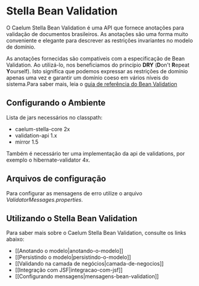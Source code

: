 # Stella Bean Validation

O Caelum Stella Bean Validation é uma API que fornece anotações para validação de documentos brasileiros. As anotações são uma forma muito conveniente e elegante para descrever as restrições invariantes no modelo de domínio.

As anotações fornecidas são compatíveis com a especificação de Bean Validation. Ao utilizá-lo, nos beneficiamos do princípio **DRY** (**D**on't **R**epeat **Y**ourself). Isto significa que podemos expressar as restrições de domínio apenas uma vez e garantir um domínio coeso em vários níveis do sistema.Para saber mais, leia o [guia de referência do Bean Validation](http://download.oracle.com/javaee/6/tutorial/doc/gircz.html)

## Configurando o Ambiente

Lista de jars necessários no classpath:

* caelum-stella-core 2x
* validation-api 1.x 
* mirror 1.5

Também é necessário ter uma implementação da api de validations, por exemplo o hibernate-validator 4x.

## Arquivos de configuração

Para configurar as mensagens de erro utilize o arquivo *ValidatorMessages.properties*.

## Utilizando o Stella Bean Validation
Para saber mais sobre o Caelum Stella Bean Validation, consulte os links abaixo:

* [[Anotando o modelo|anotando-o-modelo]]
* [[Persistindo o modelo|persistindo-o-modelo]]
* [[Validando na camada de negócios|camada-de-negocios]]
* [[Integração com JSF|integracao-com-jsf]]
* [[Configurando mensagens|mensagens-bean-validation]]